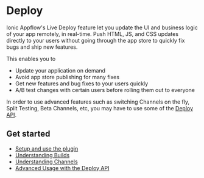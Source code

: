 # Deploy

Ionic Appflow's Live Deploy feature let you update the UI and business logic of your app remotely, in real-time. Push HTML, JS, and CSS updates directly to your users without going through the
app store to quickly fix bugs and ship new features.

This enables you to

* Update your application on demand
* Avoid app store publishing for many fixes
* Get new features and bug fixes to your users quickly
* A/B test changes with certain users before rolling them out to everyone

In order to use advanced features such as switching Channels on the fly, Split Testing, Beta Channels, etc, you may have to use some of the [Deploy API](/docs/pro/deploy/api).

## Get started

* [Setup and use the plugin](/docs/pro/deploy/setup/)
* [Understanding Builds](/docs/pro/builds/intro)
* [Understanding Channels](/docs/pro/deploy/channels/)
* [Advanced Usage with the Deploy API](/docs/pro/deploy/api)
